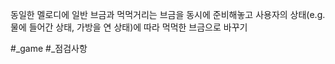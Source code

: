 동일한 멜로디에 일반 브금과 먹먹거리는 브금을 동시에 준비해놓고
사용자의 상태(e.g. 물에 들어간 상태, 가방을 연 상태)에 따라 먹먹한 브금으로 바꾸기

#_game #_점검사항
